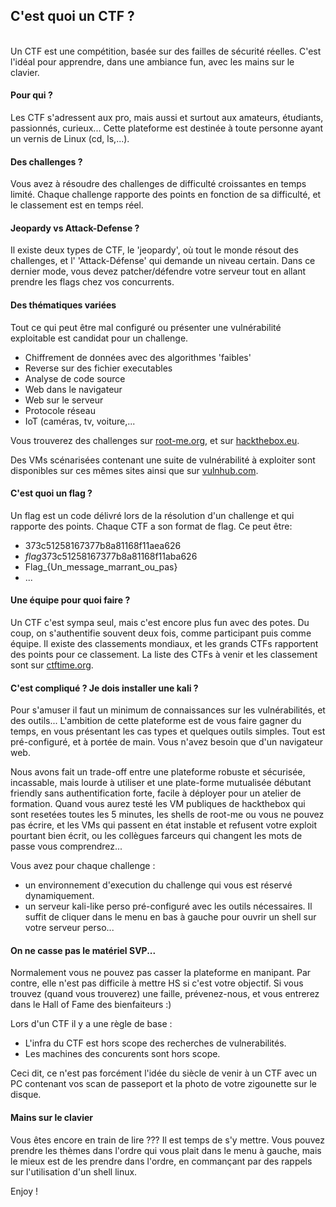 ## C'est quoi un CTF ?


</br>
Un CTF est une compétition, basée sur des failles de sécurité réelles.
C'est l'idéal pour apprendre, dans une ambiance fun, avec les mains sur le clavier.

#### Pour qui ?

Les CTF s'adressent aux pro, mais aussi et surtout aux amateurs, étudiants, passionnés, curieux...
Cette plateforme est destinée à toute personne ayant un vernis de Linux (cd, ls,...).

#### Des challenges ?

Vous avez à résoudre des challenges de difficulté croissantes en temps limité.
Chaque challenge rapporte des points en fonction de sa difficulté, et le classement est en temps réel.

#### Jeopardy vs Attack-Defense ?

Il existe deux types de CTF, le 'jeopardy', où tout le monde résout des challenges, et l' 'Attack-Défense' qui demande un niveau certain. Dans ce dernier mode, vous devez patcher/défendre votre serveur tout en allant prendre les flags chez vos concurrents.



#### Des thématiques variées

Tout ce qui peut être mal configuré ou présenter une vulnérabilité exploitable est candidat pour un challenge.
- Chiffrement de données avec des algorithmes 'faibles'
- Reverse sur des fichier executables
- Analyse de code source 
- Web dans le navigateur
- Web sur le serveur
- Protocole réseau
- IoT (caméras, tv, voiture,...

Vous trouverez des challenges sur [root-me.org](https://www.root-me.org), et sur [hackthebox.eu](https://www.hackthebox.eu/).

Des VMs scénarisées contenant une suite de vulnérabilité à exploiter sont disponibles sur ces mêmes sites ainsi que sur [vulnhub.com](https://www.vulnhub.com/).

#### C'est quoi un flag ?

Un flag est un code délivré lors de la résolution d'un challenge et qui rapporte des points.
Chaque CTF a son format de flag.
Ce peut être:
- 373c51258167377b8a81168f11aea626
- $flag$373c51258167377b8a81168f11aba626
- Flag_{Un_message_marrant_ou_pas}
- ...

#### Une équipe pour quoi faire ?

Un CTF c'est sympa seul, mais c'est encore plus fun avec des potes.
Du coup, on s'authentifie souvent deux fois, comme participant puis comme équipe.
Il existe des classements mondiaux, et les grands CTFs rapportent des points pour ce classement.
La liste des CTFs à venir et les classement sont sur [ctftime.org](https://ctftime.org/).



#### C'est compliqué ? Je dois installer une kali ?

Pour s'amuser il faut un minimum de connaissances sur les vulnérabilités, et des outils...
L'ambition de cette plateforme est de vous faire gagner du temps, en vous présentant les cas types et quelques  outils simples.
Tout est pré-configuré, et à portée de main. Vous n'avez besoin que d'un navigateur web.

Nous avons fait un trade-off entre une plateforme robuste et sécurisée, incassable, mais lourde à utiliser et une plate-forme mutualisée débutant friendly sans authentification forte, facile à déployer pour un atelier de formation.
Quand vous aurez testé les VM publiques de hackthebox qui sont resetées toutes les 5 minutes, les shells de root-me ou vous ne pouvez pas écrire, et les VMs qui passent en état instable et refusent votre exploit pourtant bien écrit, ou les collègues farceurs qui changent les mots de passe vous comprendrez...

Vous avez pour chaque challenge :
- un environnement d'execution du challenge qui vous est réservé dynamiquement.
- un serveur kali-like perso pré-configuré avec les outils nécessaires.
Il suffit de cliquer dans le menu en bas à gauche pour ouvrir un shell sur votre serveur perso...



#### On ne casse pas le matériel SVP...

Normalement vous ne pouvez pas casser la plateforme en manipant.
Par contre, elle n'est pas difficile à mettre HS si c'est votre objectif.
Si vous trouvez (quand vous trouverez) une faille, prévenez-nous, et vous entrerez dans le Hall of Fame des bienfaiteurs :)

Lors d'un CTF il y a une règle de base :
- L'infra du CTF est hors scope des recherches de vulnerabilités. 
- Les machines des concurents sont hors scope.

Ceci dit, ce n'est pas forcément l'idée du siècle de venir à un CTF avec un PC contenant vos scan de passeport et la photo de votre zigounette sur le disque.


#### Mains sur le clavier

Vous êtes encore en train de lire ???
Il est temps de s'y mettre. Vous pouvez prendre les thèmes dans l'ordre qui vous plait dans le menu à gauche, mais le mieux est de les prendre dans l'ordre, en commançant par des rappels sur l'utilisation d'un shell linux.

Enjoy !




















